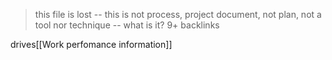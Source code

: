 > this file is lost -- this is not process, project document, not plan, not a tool nor technique -- what is it?
> 9+ backlinks

drives[[Work perfomance information]]
